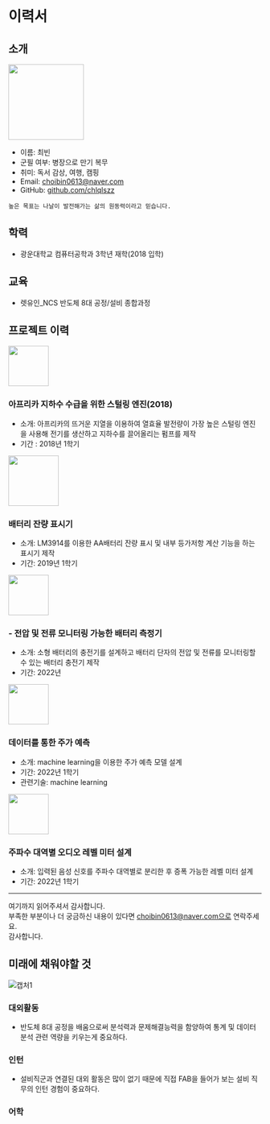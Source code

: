 # 이력서

## 소개
<img src="https://user-images.githubusercontent.com/101543918/190485140-181f39c7-8bff-4bf1-881e-a149a637769b.png" width="150" />

- 이름: 최빈
- 군필 여부: 병장으로 만기 복무
- 취미: 독서 감상, 여행, 캠핑
- Email: choibin0613@naver.com
- GitHub: [github.com/chlqlszz](https://github.com/chlqlszz)


```
높은 목표는 나날이 발전해가는 삶의 원동력이라고 믿습니다. 
```

## 학력
- 광운대학교 컴퓨터공학과 3학년 재학(2018 입학)

## 교육
- 렛유인_NCS 반도체 8대 공정/설비 종합과정 

## 프로젝트 이력

<img src="https://user-images.githubusercontent.com/101543918/190479156-70abaa4d-08e9-434c-8d48-a544a244518c.PNG" width="80" />

### 아프리카 지하수 수급을 위한 스털링 엔진(2018)
- 소개: 아프리카의 뜨거운 지열을 이용하여 열효율 발전량이 가장 높은 스털링 엔진을 사용해 전기를 생산하고 지하수를 끌어올리는 펌프를 제작
- 기간 : 2018년 1학기

<img src="https://user-images.githubusercontent.com/101543918/190474632-02d0bcba-f447-4c14-8d25-1401b2cdaa36.jpg" width="100" />

### 배터리 잔량 표시기
- 소개: LM3914를 이용한 AA배터리 잔량 표시 및 내부 등가저항 계산 기능을 하는 표시기 제작
- 기간: 2019년 1학기

<img src="https://user-images.githubusercontent.com/101543918/190868423-4c789a4d-cfbc-463f-8e8d-733f08c68060.PNG" width="80" height="80"/>


### - 전압 및 전류 모니터링 가능한 배터리 측정기
- 소개: 소형 배터리의 충전기를 설계하고 배터리 단자의 전압 및 전류를 모니터링할 수 있는 배터리 충전기 제작 
- 기간: 2022년

<img src="https://user-images.githubusercontent.com/101543918/190474847-78015592-8c68-41ce-a7d4-36c83a626d5a.jpg" width="80" height="80"/>

### 데이터를 통한 주가 예측
- 소개: machine learning을 이용한 주가 예측 모델 설계
- 기간: 2022년 1학기
- 관련기술: machine learning

<img src="https://user-images.githubusercontent.com/101543918/190475231-c47e61ff-b993-4031-983d-92f74eba35a0.jpg" width="80" height="80"/>

### 주파수 대역별 오디오 레벨 미터 설계
- 소개: 입력된 음성 신호를 주파수 대역별로 분리한 후 증폭 가능한 레벨 미터 설계
- 기간: 2022년 1학기

----

여기까지 읽어주셔서 감사합니다. <br/>
부족한 부분이나 더 궁금하신 내용이 있다면 choibin0613@naver.com으로 연락주세요.<br/>
감사합니다.

## 미래에 채워야할 것
![캡처1](https://user-images.githubusercontent.com/101543918/190877306-582f5d15-b667-4f7e-89f7-a7e3d1bfa63d.PNG)

### 대외활동
- 반도체 8대 공정을 배움으로써 분석력과 문제해결능력을 함양하여 통계 및 데이터 분석 관련 역량을 키우는게 중요하다.
### 인턴
- 설비직군과 연결된 대외 활동은 많이 없기 때문에 직접 FAB을 들어가 보는 설비 직무의 인턴 경험이 중요하다.
### 어학

